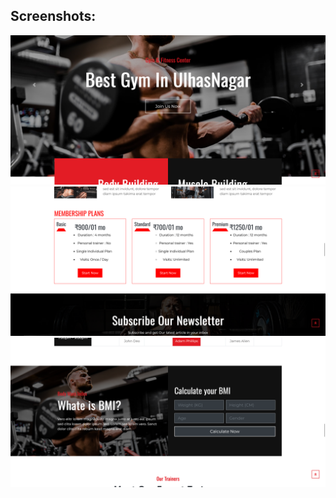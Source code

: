 ## Screenshots:

![GymUlhasnaagar](screenshots/image.png)
![Subscriptionplan](screenshots/subs.png)
![bmi](screenshots/bmi.png)
